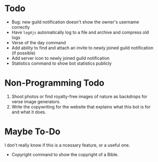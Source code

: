 # Todo

* Bug: new guild notification doesn't show the owner's username correctly
* Have `log4js` automatically log to a file and archive and compress old logs
* Verse of the day command
* Add ability to find and attach an invite to newly joined guild notification (if possible)
* Add server icon to newly joined guild notification
* Statistics command to show bot statistics publicly

# Non-Programming Todo

1. Shoot photos or find royalty-free images of nature as backdrops for verse image generators.
2. Write the copywriting for the website that explains what this bot is for and what it does.

# Maybe To-Do

I don't really know if this is a ncessary feature, or a useful one.

* Copyright command to show the copyright of a Bible.
